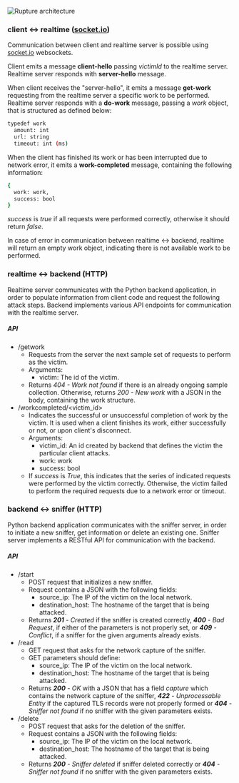 ![Rupture architecture](http://i.imgur.com/Q0oVChp.png)

### client <-> realtime ([socket.io](http://socket.io/))

Communication between client and realtime server is possible using [socket.io](http://socket.io/) websockets.

Client emits a message **client-hello** passing *victimId* to the realtime server. Realtime server responds with  **server-hello** message.

When client receives the "server-hello", it emits a message **get-work** requesting from the realtime server a specific work to be performed. Realtime server responds with a **do-work** message, passing a *work* object, that is structured as defined below:
```sh
typedef work
  amount: int
  url: string
  timeout: int (ms)
```

When the client has finished its work or has been interrupted due to network error, it emits a **work-completed** message, containing the following information:
```sh
{
  work: work,
  success: bool
}
```
*success* is *true* if all requests were performed correctly, otherwise it should return *false*.

In case of error in communication between realtime <-> backend, realtime will return an empty work object, indicating there is not available work to be performed.


### realtime <-> backend (HTTP)

Realtime server communicates with the Python backend application, in order to populate information from client code and request the following attack steps. Backend implements various API endpoints for communication with the realtime server.

##### API

- /getwork
    - Requests from the server the next sample set of requests to perform as the victim.
    - Arguments:
        - victim: The id of the victim.
    - Returns *404 - Work not found* if there is an already ongoing sample collection. Otherwise, returns *200 - New work* with a JSON in the body, containing the work structure.
- /workcompleted/<victim_id>
    - Indicates the successful or unsuccessful completion of work by the victim. It is used when a client finishes its work, either successfully or not, or upon client's disconnect.
    - Arguments:
        - victim_id: An id created by backend that defines the victim the particular client attacks.
        - work: work
        - success: bool
    - If *success* is *True*, this indicates that the series of indicated requests were performed by the victim correctly. Otherwise, the victim failed to perform the required requests due to a network error or timeout.


### backend <-> sniffer (HTTP)

Python backend application communicates with the sniffer server, in order to initiate a new sniffer, get information or delete an existing one. Sniffer server implements a RESTful API for communication with the backend.

##### API

- /start
    - POST request that initializes a new sniffer.
    - Request contains a JSON with the following fields:
        - source_ip: The IP of the victim on the local network.
        - destination_host: The hostname of the target that is being attacked.
    - Returns ***201*** *- Created* if the sniffer is created correctly, ***400*** *- Bad Request*, if either of the parameters is not properly set, or ***409*** *- Conflict*, if a sniffer for the given arguments already exists.
- /read
    - GET request that asks for the network capture of the sniffer.
    - GET parameters should define:
        - source_ip: The IP of the victim on the local network.
        - destination_host: The hostname of the target that is being attacked.
    - Returns ***200*** *- OK* with a JSON that has a field *capture* which contains the network capture of the sniffer, ***422*** *- Unprocessable Entity* if the captured TLS records were not properly formed or ***404*** *- Sniffer not found* if no sniffer with the given parameters exists.
- /delete
    - POST request that asks for the deletion of the sniffer.
    - Request contains a JSON with the following fields:
        - source_ip: The IP of the victim on the local network.
        - destination_host: The hostname of the target that is being attacked.
    - Returns ***200*** *- Sniffer deleted* if sniffer deleted correctly or ***404*** *- Sniffer not found* if no sniffer with the given parameters exists.
